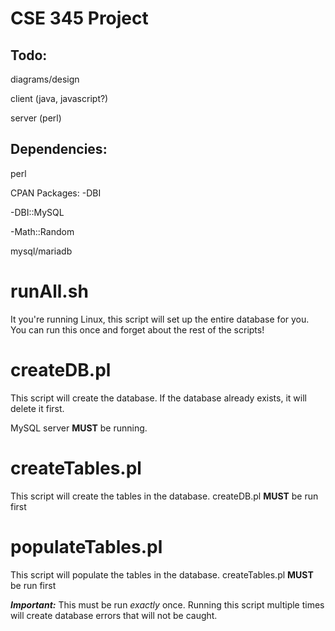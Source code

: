 # CSE 345 Project

## Todo:
diagrams/design

client  (java, javascript?)

server  (perl)

## Dependencies:
perl

CPAN Packages:
-DBI

-DBI::MySQL

-Math::Random

mysql/mariadb

# runAll.sh
It you're running Linux, this script will set up the entire database for you.
You can run this once and forget about the rest of the scripts!  

# createDB.pl
This script will create the database. If the database already exists, it will 
delete it first.

MySQL server **MUST** be running.

# createTables.pl
This script will create the tables in the database. createDB.pl **MUST** be run
first

# populateTables.pl
This script will populate the tables in the database. createTables.pl **MUST**
be run first

**_Important:_** This must be run _exactly_ once. Running this script multiple
times will create database errors that will not be caught.

